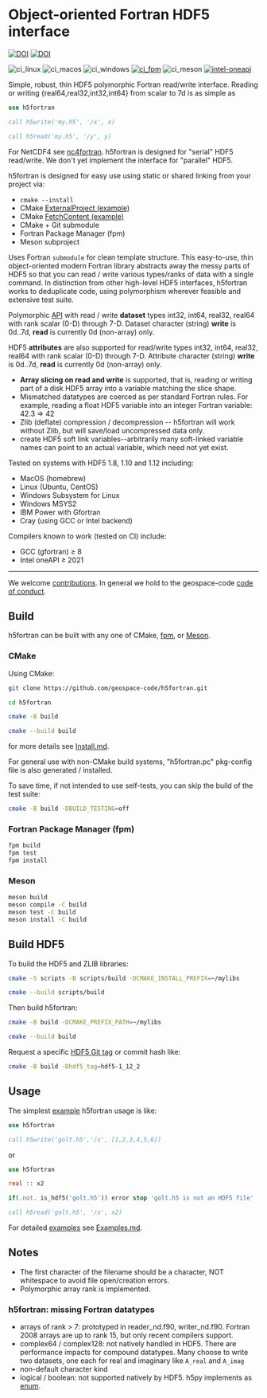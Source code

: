 # Object-oriented Fortran HDF5 interface

[![DOI](https://joss.theoj.org/papers/10.21105/joss.02842/status.svg)](https://doi.org/10.21105/joss.02842)
[![DOI](https://zenodo.org/badge/128736984.svg)](https://zenodo.org/badge/latestdoi/128736984)

![ci_linux](https://github.com/geospace-code/h5fortran/workflows/ci/badge.svg)
![ci_macos](https://github.com/geospace-code/h5fortran/workflows/ci_macos/badge.svg)
![ci_windows](https://github.com/geospace-code/h5fortran/workflows/ci_windows/badge.svg)
[![ci_fpm](https://github.com/geospace-code/h5fortran/actions/workflows/ci_fpm.yml/badge.svg)](https://github.com/geospace-code/h5fortran/actions/workflows/ci_fpm.yml)
![ci_meson](https://github.com/geospace-code/h5fortran/workflows/ci_meson/badge.svg)
[![intel-oneapi](https://github.com/geospace-code/h5fortran/actions/workflows/intel-oneapi.yml/badge.svg)](https://github.com/geospace-code/h5fortran/actions/workflows/intel-oneapi.yml)

Simple, robust, thin HDF5 polymorphic Fortran read/write interface.
Reading or writing {real64,real32,int32,int64} from scalar to 7d is as simple as

```fortran
use h5fortran

call h5write('my.h5', '/x', x)

call h5read('my.h5', '/y', y)
```

For NetCDF4 see [nc4fortran](https://github.com/geospace-code/nc4fortran/).
h5fortran is designed for "serial" HDF5 read/write.
We don't yet implement the interface for "parallel" HDF5.

h5fortran is designed for easy use using static or shared linking from your project via:

* `cmake --install`
* CMake [ExternalProject (example)](https://github.com/scivision/h5fortran-externalproject)
* CMake [FetchContent (example)](https://github.com/scivision/h5fortran-fetchcontent)
* CMake + Git submodule
* Fortran Package Manager (fpm)
* Meson subproject

Uses Fortran `submodule` for clean template structure.
This easy-to-use, thin object-oriented modern Fortran library abstracts away the messy parts of HDF5 so that you can read / write various types/ranks of data with a single command.
In distinction from other high-level HDF5 interfaces, h5fortran works to deduplicate code, using polymorphism wherever feasible and extensive test suite.

Polymorphic [API](./API.md) with read / write **dataset** types int32, int64, real32, real64 with rank scalar (0-D) through 7-D.
Dataset character (string) **write** is 0d..7d, **read** is currently 0d (non-array) only.

HDF5 **attributes** are also supported for read/write types int32, int64, real32, real64 with rank scalar (0-D) through 7-D.
Attribute character (string) **write** is 0d..7d, **read** is currently 0d (non-array) only.

* **Array slicing on read and write** is supported, that is, reading or writing part of a disk HDF5 array into a variable matching the slice shape.
* Mismatched datatypes are coerced as per standard Fortran rules. For example, reading a float HDF5 variable into an integer Fortran variable:  42.3 => 42
* Zlib (deflate) compression / decompression -- h5fortran will work without Zlib, but will save/load uncompressed data only.
* create HDF5 soft link variables--arbitrarily many soft-linked variable names can point to an actual variable, which need not yet exist.

Tested on systems with HDF5 1.8, 1.10 and 1.12 including:

* MacOS (homebrew)
* Linux (Ubuntu, CentOS)
* Windows Subsystem for Linux
* Windows MSYS2
* IBM Power with Gfortran
* Cray (using GCC or Intel backend)

Compilers known to work (tested on CI) include:

* GCC (gfortran) &ge; 8
* Intel oneAPI &ge; 2021

---

We welcome [contributions](https://github.com/geospace-code/.github/blob/main/CONTRIBUTING.md).
In general we hold to the geospace-code [code of conduct](https://github.com/geospace-code/.github/blob/main/CODE_OF_CONDUCT.md).

## Build

h5fortran can be built with any one of CMake, [fpm](https://fpm.fortran-lang.org/), or [Meson](https://mesonbuild.com/).

### CMake

Using CMake:

```sh
git clone https://github.com/geospace-code/h5fortran.git

cd h5fortran

cmake -B build

cmake --build build
```

for more details see [Install.md](./Install.md).

For general use with non-CMake build systems, "h5fortran.pc" pkg-config file is also generated / installed.

To save time, if not intended to use self-tests, you can skip the build of the test suite:

```sh
cmake -B build -DBUILD_TESTING=off
```

### Fortran Package Manager (fpm)

```sh
fpm build
fpm test
fpm install
```

### Meson

```sh
meson build
meson compile -C build
meson test -C build
meson install -C build
```

## Build HDF5

To build the HDF5 and ZLIB libraries:

```sh
cmake -S scripts -B scripts/build -DCMAKE_INSTALL_PREFIX=~/mylibs

cmake --build scripts/build
```

Then build h5fortran:

```sh
cmake -B build -DCMAKE_PREFIX_PATH=~/mylibs

cmake --build build
```

Request a specific [HDF5 Git tag](https://github.com/HDFGroup/hdf5/tags) or commit hash like:

```sh
cmake -B build -Dhdf5_tag=hdf5-1_12_2
```

## Usage

The simplest [example](./example/) h5fortran usage is like:

```fortran
use h5fortran

call h5write('golt.h5','/x', [1,2,3,4,5,6])
```

or

```fortran
use h5fortran

real :: x2

if(.not. is_hdf5('golt.h5')) error stop 'golt.h5 is not an HDF5 file'

call h5read('golt.h5', '/x', x2)
```

For detailed [examples](./example/) see [Examples.md](./Examples.md).

## Notes

* The first character of the filename should be a character, NOT whitespace to avoid file open/creation errors.
* Polymorphic array rank is implemented.

### h5fortran: missing Fortran datatypes

* arrays of rank > 7: prototyped in reader_nd.f90, writer_nd.f90. Fortran 2008 arrays are up to rank 15, but only recent compilers support.
* complex64 / complex128: not natively handled in HDF5. There are performance impacts for compound datatypes. Many choose to write two datasets, one each for real and imaginary like `A_real` and `A_imag`
* non-default character kind
* logical / boolean: not supported natively by HDF5. h5py implements as [enum](https://docs.h5py.org/en/stable/faq.html#what-datatypes-are-supported).
